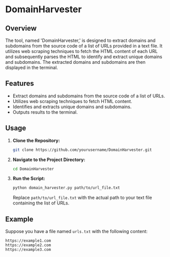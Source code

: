 # DomainHarvester

## Overview

The tool, named 'DomainHarvester,' is designed to extract domains and subdomains from the source code of a list of URLs provided in a text file. It utilizes web scraping techniques to fetch the HTML content of each URL and subsequently parses the HTML to identify and extract unique domains and subdomains. The extracted domains and subdomains are then displayed in the terminal.

## Features

- Extract domains and subdomains from the source code of a list of URLs.
- Utilizes web scraping techniques to fetch HTML content.
- Identifies and extracts unique domains and subdomains.
- Outputs results to the terminal.

## Usage

1. **Clone the Repository:**

    ```bash
    git clone https://github.com/yourusername/DomainHarvester.git
    ```

2. **Navigate to the Project Directory:**

    ```bash
    cd DomainHarvester
    ```

3. **Run the Script:**

    ```bash
    python domain_harvester.py path/to/url_file.txt
    ```

    Replace `path/to/url_file.txt` with the actual path to your text file containing the list of URLs.

## Example

Suppose you have a file named `urls.txt` with the following content:

```text
https://example1.com
https://example2.com
https://example3.com
